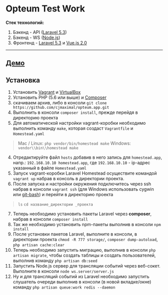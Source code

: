 Opteum Test Work
===============

**Стек технологий:**

 1. Бэкенд - API ([Laravel 5.3](https://laravel.com/))
 2. Бэкенд - WS ([Node.js](https://nodejs.org/))
 3. Фронтенд - [Laravel 5.3](https://laravel.com/) и [Vue.js 2.0](http://vuejs.org/)

----------

[Демо](http://vm11571.vps.agava.net/)
-----

Установка
---------

 1. Установить [Vagrant](https://www.vagrantup.com/docs/installation/) и [VirtualBox](https://www.virtualbox.org/)
 2. Установить PHP (5.6 или выше) и [Composer](https://getcomposer.org/doc/00-intro.md)
 2. скачиваем архив, либо в консоли `git clone https://github.com/cjmaximal/opteum.app.git`
 2. Выполнить в консоли `composer install`, прежде перейдя в директорию проекта
 3. Для автоматической настройки vagrant-коробки необходимо выполнить команду `make`, которая создаст `Vagrantfile` и `Homestead.yaml`
> Mac / Linux:
> `php vendor/bin/homestead make`
> Windows:
> `vendor\\bin\\homestead make`

 4. Отредактируйте файл `hosts` добавив в него запись для `homestead.app`, напр.:  `192.168.10.10 homestead.app`, где `192.168.10.10` - ip-адрес указанный в файле `Homestead.yaml`
 5. Запуск vagrant-коробки Laravel Homestead осуществите командой `vagrant up` набрав в консоль в директории проекта.
 6. После запуска и настройки окружения подключитесь через ssh набрав в консоли `vagrant ssh` (для Windows использовать cygwin или [git-bash](https://git-scm.com/)) и перейти в директорию проекта
 > `ls`
 > `cd название_директории _проекта`

 7. Теперь необходимо установить пакеты Laravel через **composer**, набрав в консоли `composer install`
 7. Так же необходимо установить npm-пакеты выполнив в консоли `npm install`
 8. После установки пакетов Laravel, выполните в консоли, в директории проекта `chmod -R 777 storage/`, `composer dump-autoload`, `php artisan cache:clear`
 9. Теперь необходимо запустить миграцию, выполнив в консоли `php artisan migrate`, чтобы создать таблицы и создать пользователей, выполнив команду `php artisan db:seed`
 10. Запустить Node.js сервер для трансляции событий через веб-сокет. Выполните в консоли `node ws.server/server.js`
 11. Ну и для трансляций событий из Laravel необходимо запустить слушатель очереди выполнив в консоли (в новой вкладке/окне) команду `php artisan queue:work redis --daemon`
